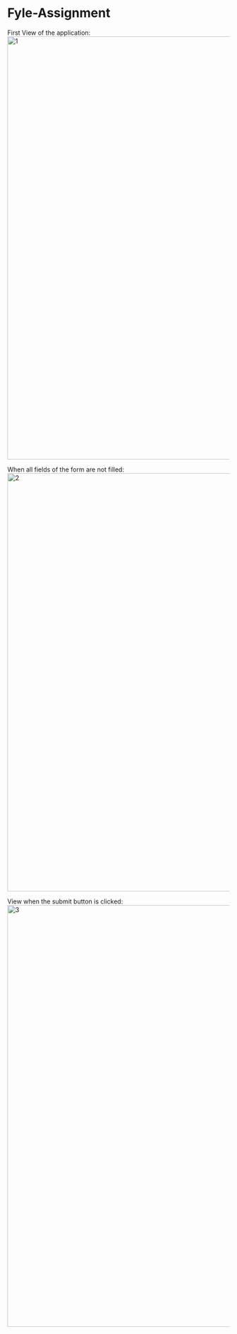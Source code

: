 ﻿# Fyle-Assignment

First View of the application: 
<img width="956" alt="1" src="https://github.com/aman-anand-hub/Fyle-Assignment/assets/71398810/176fd64d-3d6c-4af0-b09f-a6ff37067455">

When all fields of the form are not filled:
<img width="945" alt="2" src="https://github.com/aman-anand-hub/Fyle-Assignment/assets/71398810/ec957b0f-05b5-4256-84f9-357907d9009d">

View when the submit button is clicked:
<img width="953" alt="3" src="https://github.com/aman-anand-hub/Fyle-Assignment/assets/71398810/0a38befc-828a-4d5a-8de3-3edd3e760add">
